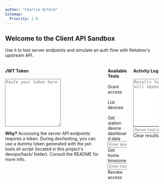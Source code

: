```yaml
---
author: "Charlie Orford"
Sitemap:
  Priority: 1.0
---
```

<main>
  <section class="section">
    <div class="container">
      <h1 class="title is-4">Welcome to the Client API Sandbox</h1>
      <p class="is-size-9">Use it to test server endpoints and simulate an auth flow with Netatmo's upstream API.</p>
    </div>
  </section>

  <section class="section">
    <div class="container">
    <div class="columns is-8 is-desktop">
      <div class="column is-4">
        <h4 class="title is-8">JWT Token</h4>
        <textarea id="sandbox-jwt" rows="10" class="textarea" placeholder="Paste your token here"></textarea><br>
        <p><strong>Why?</strong> Accessing the server API endpoints requires a token. During dev/testing, you can use a dummy token generated with the <span class="is-family-code">jwt-tools.sh</span> script (located in this project's <span class="is-family-code">devops/hack/</span> folder). Consult the README for more info.</p>
      </div>
      <div class="column is-3">
        <h4 class="title is-8">Available Tests</h4>
        <a id="sandbox-test-auth" class="button is-primary">Grant access</a><br><br>
        <a id="sandbox-test-list" class="button is-primary">List devices</a><br><br>
        <a id="sandbox-test-station-device-dashboard-data" class="button is-primary">Get station device dashboard data</a><br>
        <div class="field">
          <div class="control">
            <input id="sandbox-station-device-id" class="input" type="text" placeholder="Enter device id you wish to query" style="width: 300px;">
          </div>
        </div>
        <a id="sandbox-test-home-timezone" class="button is-primary">Get home timezone</a><br>
        <div class="field">
          <div class="control">
            <input id="sandbox-station-home-id" class="input" type="text" placeholder="Enter home id you wish to query" style="width: 300px;">
          </div>
        </div>
        <a id="sandbox-test-revoke" class="button is-danger">Revoke access</a>
      </div>
      <div class="column is-5">
        <h4 class="title is-8">Activity Log</h4>
        <textarea id="sandbox-log" rows="10" class="textarea" placeholder="Results for each test will appear here"></textarea><br>
        <div class="field is-pulled-left">
          <div class="control">
            <input id="sandbox-server" class="input" type="text" placeholder="Server host (default: http://127.0.0.1:5000)" style="width: 400px;">
          </div>
        </div>
        <a id="sandbox-clear" class="button is-text is-pulled-right">Clear results</a>
      </div>
    </div>
    </div>
  </section>  
</main>
